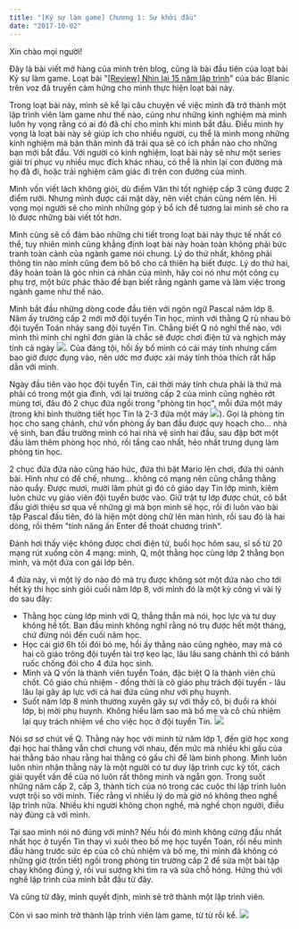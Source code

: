 ```yaml
---
title: "[Ký sự làm game] Chương 1: Sự khởi đầu"
date: "2017-10-02"
---
```


Xin chào mọi người!

Đây là bài viết mở hàng của mình trên blog, cũng là bài đầu tiên của loạt bài Ký sự làm game. Loạt bài "[\[Review\] Nhìn lại 15 năm lập trình](https://vozforums.com/showthread.php?t=3431312)" của bác Blanic trên voz đã truyền cảm hứng cho mình thực hiện loạt bài này.

Trong loạt bài này, mình sẽ kể lại câu chuyện về việc mình đã trở thành một lập trình viên làm game như thế nào, cũng như những kinh nghiệm mà mình luôn hy vọng rằng có ai đó đã chỉ cho mình khi mình bắt đầu. Điều mình hy vọng là loạt bài này sẽ giúp ích cho nhiều người, cụ thể là mình mong những kinh nghiệm mà bản thân mình đã trải qua sẽ có ích phần nào cho những bạn mới bắt đầu. Với người có kinh nghiệm, loạt bài này sẽ như một series giải trí phục vụ nhiều mục đích khác nhau, có thể là nhìn lại con đường mà họ đã đi, hoặc trải nghiệm cảm giác đi trên con đường của mình.

Mình vốn viết lách không giỏi, dù điểm Văn thi tốt nghiệp cấp 3 cũng được 2 điểm rưỡi. Nhưng mình được cái mặt dày, nên viết chán cũng ném lên. Hi vọng mọi người sẽ cho mình những góp ý bổ ích để tương lai mình sẽ cho ra lò được những bài viết tốt hơn.

Mình cũng sẽ cố đảm bảo những chi tiết trong loạt bài này thực tế nhất có thể, tuy nhiên mình cũng khẳng định loạt bài này hoàn toàn không phải bức tranh toàn cảnh của ngành game nói chung. Lý do thứ nhất, không phải thông tin nào mình cũng đem bô bô cho cả thiên hạ biết được. Lý do thứ hai, đây hoàn toàn là góc nhìn cá nhân của mình, hãy coi nó như một công cụ phụ trợ, một bức phác thảo để bạn biết rằng ngành game và làm việc trong ngành game như thế nào.

Mình bắt đầu những dòng code đầu tiên với ngôn ngữ Pascal năm lớp 8. Năm ấy trường cấp 2 mới mở đội tuyển Tin học, mình với thằng Q rủ nhau bỏ đội tuyển Toán nhảy sang đội tuyển Tin. Chẳng biết Q nó nghĩ thế nào, với mình thì mình chỉ nghĩ đơn giản là chắc sẽ được chơi điện tử và nghịch máy tính cả ngày ![](https://tongtunggiang.com/vi/assets/images/still_dreaming.png). Của đáng tội, hồi ấy bố mình có cái máy tính nhưng cấm bao giờ được đụng vào, nên ước mơ được xài máy tính thỏa thích rất hấp dẫn với mình.

Ngày đầu tiên vào học đội tuyển Tin, cái thời máy tính chưa phải là thứ mà phải có trong một gia đình, với lại trường cấp 2 của mình cũng nghèo rớt mùng tơi, đâu đó 2 chục đứa ngồi trong "phòng tin học", mỗi đứa một máy (trong khi bình thường tiết học Tin là 2-3 đứa một máy ![](https://tongtunggiang.com/vi/assets/images/surrender.png)). Gọi là phòng tin học cho sang chảnh, chứ vốn phòng ấy ban đầu được quy hoạch cho... nhà vệ sinh, ban đầu trường mình có hai nhà vệ sinh hai đầu, sau đập bớt một đầu làm thêm phòng học nhỏ, rồi tầng cao nhất, hẻo nhất trưng dụng làm phòng tin học.

2 chục đứa đứa nào cũng háo hức, đứa thì bật Mario lên chơi, đứa thì oánh bài. Hình như có đế chế, nhưng... không có mạng nên cũng chẳng thằng nào quẩy. Được mươi, mười lăm phút gì đó cô giáo dạy Tin lớp mình, kiêm luôn chức vụ giáo viên đội tuyển bước vào. Giữ trật tự lớp được chút, cô bắt đầu giới thiệu sơ qua về những gì mà bọn mình sẽ học, rồi đi luôn vào bài tập Pascal đầu tiên, đó là hiện một dòng chữ lên màn hình, rồi sau đó là hai dòng, rồi thêm "tính năng ấn Enter để thoát chương trình".

Đánh hơi thấy việc không được chơi điện tử, buổi học hôm sau, sĩ số từ 20 mạng rút xuống còn 4 mạng: mình, Q, một thằng học cùng lớp 2 thằng bọn mình, và một đứa con gái lớp bên.

4 đứa này, vì một lý do nào đó mà trụ được không sót một đứa nào cho tới hết kỳ thi học sinh giỏi cuối năm lớp 8, với mình đó là một kỳ công vì vài lý do sau đây:

- Thằng học cùng lớp mình với Q, thẳng thắn mà nói, học lực và tư duy không hề tốt. Ban đầu mình không nghĩ rằng nó trụ được hết một tháng, chứ đừng nói đến cuối năm học.
- Học cái giờ 6h tối đói bỏ mẹ, hồi ấy thằng nào cũng nghèo, may mà có hai cô giáo trông đội tuyển tài trợ kẹo lạc, lâu lâu sang chảnh thì có bánh ruốc chống đói cho 4 đứa học sinh.
- Mình và Q vốn là thành viên tuyển Toán, đặc biệt Q là thành viên chủ chốt. Cô giáo chủ nhiệm - đồng thời là cô giáo phụ trách đội tuyển - lâu lâu lại gây áp lực với cả hai đứa cũng như với phụ huynh.
- Suốt năm lớp 8 mình thường xuyên gây sự với thầy cô, bị đuổi ra khỏi lớp, bị mời phụ huynh. Không hiểu làm sao mà bố mẹ và cô chủ nhiệm lại quy trách nhiệm về cho việc học ở đội tuyển Tin. ![](https://tongtunggiang.com/vi/assets/images/sweat.png)

Nói sơ sơ chút về Q. Thằng này học với mình từ năm lớp 1, đến giờ học xong đại học hai thằng vẫn chơi chung với nhau, đến mức mà nhiều khi gấu của hai thằng bảo nhau rằng hai thằng có gấu chỉ để làm bình phong. Mình luôn luôn nhìn nhận thằng này là một người có tư duy lập trình cực kỳ tốt, cách giải quyết vấn đề của nó luôn rất thông minh và ngắn gọn. Trong suốt những năm cấp 2, cấp 3, thành tích của nó trong các cuộc thi lập trình luôn vượt trội so với mình. Tiếc rằng vì nhiều lý do mà giờ nó không theo nghề lập trình nữa. Nhiều khi người không chọn nghề, mà nghề chọn người, điều này đúng cả với mình.

Tại sao mình nói nó đúng với mình? Nếu hồi đó mình không cứng đầu nhất nhất học ở tuyển Tin thay vì xuôi theo bố mẹ học tuyển Toán, rồi nếu mình đầu hàng trước sức ép của cô chủ nhiệm và bố mẹ, thì mình đã không có những giờ (trốn tiết) ngồi trong phòng tin trường cấp 2 để sửa một bài tập chạy không đúng ý, rồi vui sướng khi tìm ra và sửa chỗ hỏng. Hứng thú với nghề lập trình của mình bắt đầu từ đây.

Và cũng từ đây, mình quyết định, mình sẽ trở thành một lập trình viên.

Còn vì sao mình trở thành lập trình viên làm game, từ từ rồi kể. ![](https://tongtunggiang.com/vi/assets/images/byebye.png)
